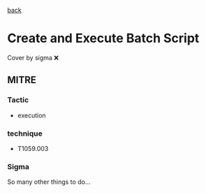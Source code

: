 [back](../index.md)
# Create and Execute Batch Script
Cover by sigma :x: 

## MITRE
### Tactic
  - execution

### technique
  - T1059.003

### Sigma

 So many other things to do...